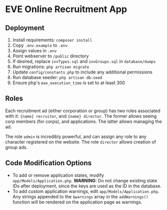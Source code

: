 # EVE Online Recruitment App

## Deployment
1. Install requirements: `composer install`
1. Copy `.env.example` to `.env`
1. Assign values in `.env`
1. Point webserver to `/public` directory
1. If desired, replace `invTypes.sql` and `invGroups.sql` in `database/dumps`
1. Run migrations: `php artisan migrate`
1. Update `config/constants.php` to include any additional permissions
1. Run database seeder: `php artisan db:seed`
1. Ensure php's `max_execution_time` is set to at least 300

## Roles
Each recruitment ad (either corporation or group) has two roles associated with it: `{name} recruiter`, and `{name}
director`. The former allows seeing corp members (for corps), and applications. The latter allows managing the ad.

The role `admin` is incredibly powerful, and can assign any role to any character registered on the website.
The role `director` allows creation of group ads.

## Code Modification Options
* To add or remove application states, modify `app/Models/Application.php`. **WARNING**: Do not change existing state
  IDs after deployment, since the keys are used as the ID in the database.
* To add custom application warnings, edit `app/Models/Application.php`. Any strings appended to the `$warnings` array
  in the `addWarnings()` function will be rendered on the application page as warnings.